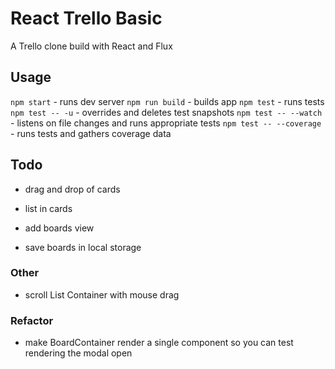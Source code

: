 # React Trello Basic

A Trello clone build with React and Flux

## Usage

`npm start` - runs dev server
`npm run build` - builds app
`npm test` - runs tests
`npm test -- -u` - overrides and deletes test snapshots
`npm test -- --watch` - listens on file changes and runs appropriate tests
`npm test -- --coverage` - runs tests and gathers coverage data

## Todo

- drag and drop of cards
- list in cards

- add boards view

- save boards in local storage

### Other

- scroll List Container with mouse drag

### Refactor

- make BoardContainer render a single component so you can test rendering the modal open
